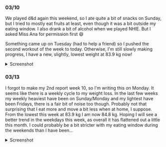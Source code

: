 ### 03/10
We played d&d again this weekend, so I ate quite a bit of snacks on Sunday, but I tried to mostly eat fruits at least, even though it was a bit outside my eating window. I also drank a bit of alcohol when we played NHIE. But I asked Miss Ana for permission first 😄

Something came up on Tuesday (had to help a friend) so I pushed the second workout of the week to today. Otherwise, I'm still slowly making progress, I have a new, slightly, lowest weight at 83.9 kg now!

<details>
	<summary>Screenshot</summary>
	<img src="https://media.discordapp.net/attachments/810551417043419170/1083659674974437396/Screenshot_20230310-085628.png?width=641&height=1390" />
</details>

### 03/13
I forgot to make my 2nd report week 10, so I'm writing this on Monday. It seems like there is a weekly cycle to my weight loss. In the last few weeks my weekly heaviest have been on Sunday/Monday and my lightest have been Fridays, there is a fair bit of noise too though. Probably not that surprising that I eat more and move a bit less when at home, I suppose. From the lowest this week at 83.9 kg I am now 84.8 kg. Hoping I will see a better trend in the weekdays this week, as overall it has flattened out a little this month. I could probably be a bit stricter with my eating window during the weekends than I have been…

<details>
	<summary>Screenshot</summary>
	<img src="https://media.discordapp.net/attachments/810551417043419170/1084737051246723082/Screenshot_20230313-081727.png?width=641&height=1390" />
</details>
